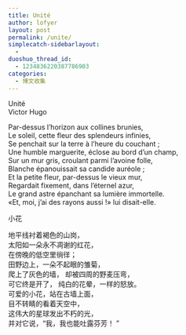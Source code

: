 ```yaml
---
title: Unité
author: lofyer
layout: post
permalink: /unite/
simplecatch-sidebarlayout:
  - 
duoshuo_thread_id:
  - 1234836220387786903
categories:
  - 博文收集
---
```

Unité  
Victor Hugo

Par-dessus l&#8217;horizon aux collines brunies,  
Le soleil, cette fleur des splendeurs infinies,  
Se penchait sur la terre à l&#8217;heure du couchant ;  
Une humble marguerite, éclose au bord d&#8217;un champ,  
Sur un mur gris, croulant parmi l&#8217;avoine folle,  
Blanche épanouissait sa candide auréole ;  
Et la petite fleur, par-dessus le vieux mur,  
Regardait fixement, dans l&#8217;éternel azur,  
Le grand astre épanchant sa lumière immortelle.  
«Et, moi, j&#8217;ai des rayons aussi !» lui disait-elle.

小花

地平线衬着褐色的山岗，  
太阳如一朵永不凋谢的红花，  
在傍晚的低空里徜徉；  
田野边上，一朵不起眼的雏菊，  
爬上了灰色的墙， 却被四周的野麦压弯，  
可它终是开了， 纯白的花晕，一样的怒放。  
可爱的小花，站在古墙上面，  
目不转睛的看着天空中，  
这伟大的星球发出不朽的光，  
并对它说，“我，我也能吐露芬芳！ ”
